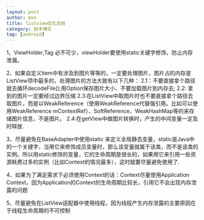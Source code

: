 ```yaml
---
layout: post
author: mxn
title: listview优化总结
category: 技术博文
tag: [android]
---
```


1、ViewHolder,Tag 必不可少，viewHolder要使用static关键字修饰，防止内存泄漏。

2、如果自定义Item中有涉及到图片等等的，一定要处理图片，图片占的内存是ListView项中最多的，处理图片的方法大致有以下几种：
2.1：不要直接拿个路径就去循环decodeFile();用Option保存图片大小、不要加载图片到内存去;
2.2:  拿到的图片一定要经过边界压缩
2.3:在ListView中取图片时也不要直接拿个路径去取图片，而是以WeakReference（使用WeakReference代替强引用。比如可以使用WeakReference<Context> mContextRef）、SoftReference、WeakHashMap等的来存储图片信息，不是图片。
2.4:在getView中做图片转换时，产生的中间变量一定及时释放.

3、尽量避免在BaseAdapter中使用static 来定义全局静态变量，static是Java中的一个关键字，当用它来修饰成员变量时，那么该变量就属于该类，而不是该类的实例。所以用static修饰的变量，它的生命周期是很长的，如果用它来引用一些资源耗费过多的实例（比如Context的情况最多），这时就要尽量避免使用了.

4、如果为了满足需求下必须使用Context的话：Context尽量使用Application Context，因为Application的Context的生命周期比较长，引用它不会出现内存泄露的问题

5、尽量避免在ListView适配器中使用线程，因为线程产生内存泄露的主要原因在于线程生命周期的不可控制
